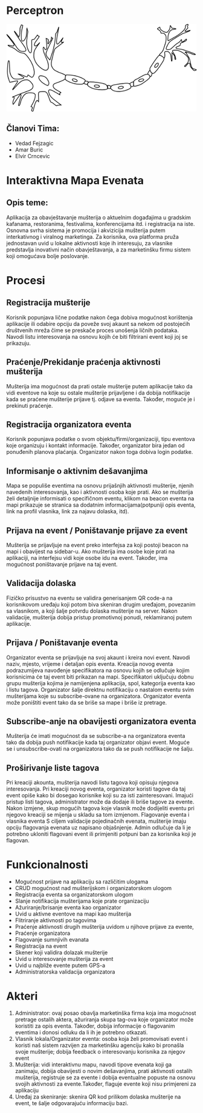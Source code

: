 # Perceptron

![alt text](/neuron.png "Neuron")

## Članovi Tima:
* Vedad Fejzagic
* Amar Buric
* Elvir Crncevic

# Interaktivna Mapa Evenata

## Opis teme:

Aplikacija za obavještavanje mušterija o aktuelnim događajima u gradskim kafanama, restoranima, festivalima, konferencijama itd. i registracija na iste. Osnovna svrha sistema je promocija i akvizicija mušterija putem interkativnog i viralnog marketinga. Za korisnika, ova platforma pruža jednostavan uvid u lokalne aktivnosti koje ih interesuju, za vlasnike predstavlja inovativni način obavještavanja, a za marketinšku firmu sistem koji omogućava bolje poslovanje. 

# Procesi

## Registracija mušterije
Korisnik popunjava lične podatke nakon čega dobiva mogućnost korištenja aplikacije ili odabire opciju da poveže svoj akaunt sa nekom od postojećih društvenih mreža čime se preskače proces unošenja ličnih podataka. Navodi listu interesovanja na osnovu kojih će biti filtrirani event koji joj se prikazuju.  

## Praćenje/Prekidanje praćenja aktivnosti mušterija
Mušterija ima mogućnost da prati ostale mušterije putem aplikacije tako da vidi eventove na koje su ostale mušterije prijavljene i da dobija notifikacije kada se praćene mušterije prijave tj. odjave sa eventa. Također, moguće je i prekinuti praćenje.

## Registracija organizatora eventa
Korisnik popunjava podatke o svom objektu/firmi/organizaciji, tipu eventova koje organizuju i kontakt informacije. Također, organizator bira jedan od ponuđenih planova plaćanja. Organizator nakon toga dobiva login podatke.

## Informisanje o aktivnim dešavanjima
Mapa se populiše eventima na osnovu prijašnjih aktivnosti mušterije, njenih navedenih interesovanja, kao i aktivnosti osoba koje prati. 
Ako se mušterija želi detaljnije informisati o specifičnom eventu, klikom na beacon eventa na mapi prikazuje se stranica sa dodatnim 
informacijama(potpuniji opis eventa, link na profil vlasnika, link za najavu dolaska, itd). 

## Prijava na event / Poništavanje prijave za event
Mušterija se prijavljuje na event preko interfejsa za koji postoji beacon na mapi i obavijest na sidebar-u. Ako mušterija ima osobe koje prati na aplikaciji, na interfejsu vidi koje osobe idu na event. Također, ima mogućnost poništavanje prijave na taj event.

## Validacija dolaska 
Fizičko prisustvo na eventu se validira generisanjem QR code-a na korisnikovom uređaju koji potom biva skeniran drugim uređajom, povezanim sa vlasnikom, a koji šalje potvrdu dolaska mušterije na server. Nakon validacije, mušterija dobija pristup promotivnoj ponudi, reklamiranoj putem aplikacije.

## Prijava / Poništavanje eventa 
Organizator eventa se prijavljuje na svoj akaunt i kreira novi event. Navodi naziv, mjesto, vrijeme i detaljan opis eventa. Kreacija novog eventa podrazumijeva navođenje specifikatora na osnovu kojih se odlučuje kojim korisnicima će taj event biti prikazan na mapi. Specifikatori uključuju dobnu grupu mušterija kojima je namijenjena aplikacija, spol, kategorija eventa kao i listu tagova. Organizator šalje direktnu notifikaciju o nastalom eventu svim mušterijama koje su subscribe-ovane na organizatora. Organizator eventa može poništiti event tako da se briše sa mape i briše iz pretrage. 

## Subscribe-anje na obavijesti organizatora eventa
Mušterija će imati mogućnost da se subscribe-a na organizatora eventa tako da dobija push notifikacije kada taj organizator objavi event. Moguće se i unsubscribe-ovati na organizatora tako da se push notifikacije ne šalju.

## Proširivanje liste tagova
Pri kreaciji akounta, mušterija navodi listu tagova koji opisuju njegova interesovanja. Pri kreaciji novog eventa, organizator koristi tagove da taj event opiše kako bi dosegao korisnike koji su za isti zainteresovani. Imajući pristup listi tagova, administrator može da dodaje ili briše tagove za evente. Nakon izmjene, skup mogućih tagova koje vlasnik može dodijeliti eventu pri njegovo kreaciji se mijenja u skladu sa tom izmjenom.
Flagovanje eventa i vlasnika eventa
S ciljem validacije pojedinačnih evenata, mušterije imaju opciju flagovanja evenata uz napisano objašnjenje. Admin odlučuje da li je potrebno ukloniti flagovani event ili primjeniti potpuni ban za korisnika koji je flagovan.	

# Funkcionalnosti

* Mogućnost prijave na aplikaciju sa različitim ulogama
* CRUD mogućnost nad mušterijskom i organizatorskom ulogom
* Registracija eventa sa organizatorskom ulogom
* Slanje notifikacija mušterijama koje prate organizaciju 
* Ažuriranje/brisanje eventa kao organizator 
* Uvid u aktivne eventove na mapi kao mušterija 
* Flitriranje aktivnosti po tagovima 
* Praćenje aktivnosti drugih mušterija uvidom u njihove prijave za evente, 
* Praćenje organizatora 
* Flagovanje sumnjivih evanata 
* Registracija na event 
* Skener koji validira dolazak mušterije
* Uvid u interesovanje mušterija za event
* Uvid u najbliže evente putem GPS-a
* Administratorska validacija organizatora

# Akteri

1) Administrator: ovaj posao obavlja marketinška firma koja ima mogućnost pretrage ostalih aktera, ažuriranja skupa tag-ova koje organizator može koristiti za opis eventa. Također, dobija informacije o flagovanim eventima i donosi odluku da li ih je potrebno otkazati.
2) Vlasnik lokala/Organizator eventa: osoba koja želi promovisati event i koristi naš sistem razvijen za marketinšku agenciju kako bi pronašla svoje mušterije; dobija feedback o interesovanju korisnika za njegov event
3) Mušterija: vidi interaktivnu mapu, navodi tipove evenata koji ga zanimaju, dobija obavijesti o novim dešavanjima, prati aktivnosti ostalih mušterija, registruje se za evente i dobija eventualne popuste na osnovu svojih aktivnosti za evente.Također, flaguje evente koji nisu primjereni za aplikaciju 
4) Uređaj za skeniranje: skenira QR kod prilikom dolaska mušterije na event, te šalje odgovarajuću informaciju bazi.
